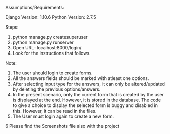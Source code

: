 Assumptions/Requirements:

Django Version: 1.10.6
Python Version: 2.7.5

Steps:
1. python manage.py createsuperuser  <Enter Credentials as per choice>
2. python manage.py runserver
3. Open URL: localhost:8000/login/ 
4. Look for the instructions that follows.


Note:
1. The user should login to create forms.
2. All the answers fields should be marked with atleast one options.
3. After selecting input type for the answers, it can only be altered/updated by deleting the previous options/answers.
4. In the present scenario, only the current form that is created by the user is  displayed at the end. However, it is stored in the database. 
The code to give a choice to display the selected form is buggy and disabled in this. However, it can be read in the files.
5. The User must login again to create a new form. 

6 Please find the Screenshots file also with the project
